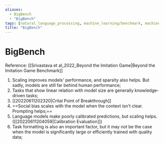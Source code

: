 ```yaml
---
aliases:
  - BigBench
  - "BigBench"
tags: [natural_language_processing, machine_learning/benchmark, machine_learning/evaluation]
title: "BigBench"
---
```


# BigBench

Reference: [[Srivastava et al_2022_Beyond the Imitation Game|Beyond the Imitation Game Benchmark]]

1. Scaling improves models' performance, and sparsity also helps. But sadly, models are still far behind human performance;
2. Tasks that show linear relation with model size are generally knowledge-driven tasks;
3. [[20220611202320|Crital Point of Breakthrough]]
4. ==Social bias scales with the model when the context isn't clear. Prompting helps;==
5. Language models make poorly calibrated predictions, but scaling helps. ([[20220611204059|Calibration Evaluation]])
6. Task formatting is also an important factor, but it may not be the case when the model is significantly large or efficiently trained with quality data;